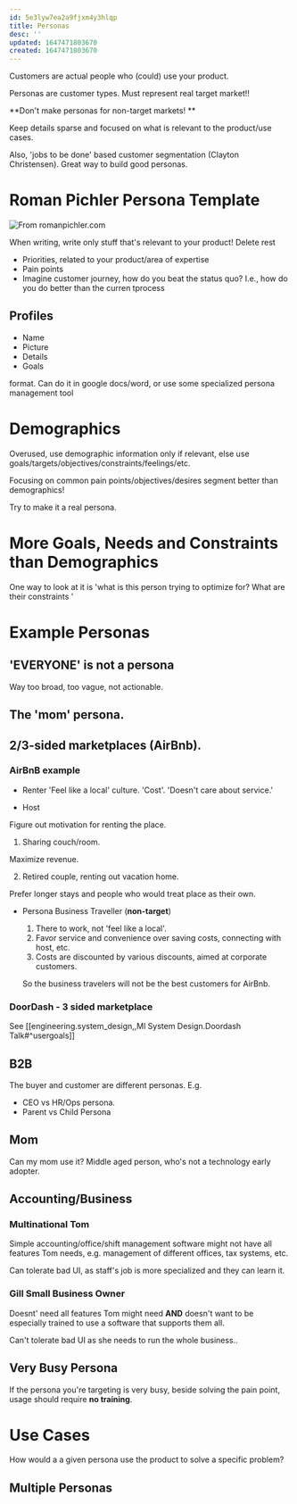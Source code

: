 ```yaml
---
id: 5e3lyw7ea2a9fjxm4y3hlqp
title: Personas
desc: ''
updated: 1647471803670
created: 1647471803670
---
```




Customers are actual people who (could) use your product. 

Personas are customer types. Must represent real target market!! 

**Don't make personas for non-target markets! **


Keep details sparse and focused on what is relevant to the product/use cases.

Also, 'jobs to be done' based customer segmentation (Clayton Christensen). Great way to build good personas.

# Roman Pichler Persona Template

![From romanpichler.com](/assets/images/2022-03-17-16-58-07.png)

When writing, write only stuff that's relevant to your product! Delete rest

* Priorities, related to your product/area of expertise
* Pain points
* Imagine customer journey, how do you beat the status quo? I.e., how do you do better than the curren tprocess

## Profiles
* Name 
* Picture 
* Details
* Goals 

format. Can do it in google docs/word, or use some specialized persona management tool


# Demographics

Overused, use demographic information only if relevant, else use goals/targets/objectives/constraints/feelings/etc.

Focusing on common pain points/objectives/desires segment better than demographics!

Try to make it a real persona.


# More Goals, Needs and Constraints than Demographics

One way to look at it is 'what is this person trying to optimize for? What are their constraints '


# Example Personas

## __'EVERYONE' is not a persona__

Way too broad, too vague, not actionable.



## The 'mom' persona. 
## 2/3-sided marketplaces (AirBnb).  
### AirBnB example

* Renter 
 'Feel like a local' culture. 
 'Cost'.
 'Doesn't care about service.'


* Host 

 Figure out motivation for renting the place. 
 1. Sharing couch/room.

  Maximize revenue.

2. Retired couple, renting out vacation home.

Prefer longer stays and people who would treat place as their own.

* Persona Business Traveller (__non-target__)

  1. There to work, not 'feel like a local'.
  2. Favor service and convenience over saving costs, connecting with host, etc.
  3. Costs are discounted by various discounts, aimed at corporate customers.

  So the business travelers will not be the best customers for AirBnb.

### DoorDash - 3 sided marketplace

See [[engineering.system_design,,Ml System Design.Doordash Talk#^usergoals]]

## B2B

The buyer and customer are different personas. E.g.
 * CEO vs HR/Ops persona.
 * Parent vs Child Persona


##  Mom

Can my mom use it? Middle aged person, who's not a technology early adopter.


## Accounting/Business 
###  Multinational Tom
 Simple accounting/office/shift management software might not have all features 
 Tom needs, e.g. management of different offices, tax systems, etc.

 Can tolerate bad UI, as staff's job is more specialized and they can learn it.

###  Gill Small Business Owner

Doesnt' need all features Tom might need __AND__ doesn't want to be especially trained to use a software that supports them all.

Can't tolerate bad UI as she needs to run the whole business..

## Very Busy Persona

If the persona you're targeting is very busy, beside solving the pain point, usage  should require __no training__.



# Use Cases

How would a a given persona use the product to solve a specific problem?    



## Multiple Personas

